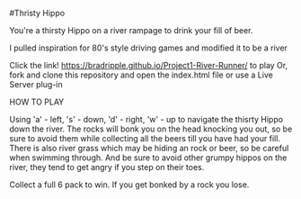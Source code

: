 #Thristy Hippo

You're a thirsty Hippo on a river rampage to drink your fill of beer.

I pulled inspiration for 80's style driving games and modified it to be a river

Click the link! https://bradripple.github.io/Project1-River-Runner/ to play
Or, fork and clone this repository and open the index.html file or use a Live Server plug-in


HOW TO PLAY

Using 'a' - left, 's' - down, 'd' - right, 'w' - up to navigate the thisrty Hippo down the river. The rocks will bonk you on the head knocking you out, so be sure to avoid them while collecting all the beers till you have had your fill. There is also river grass which may be hiding an rock or beer, so be careful when swimming through. And be sure to avoid other grumpy hippos on the river, they tend to get angry if you step on their toes.

Collect a full 6 pack to win. If you get bonked by a rock you lose.


